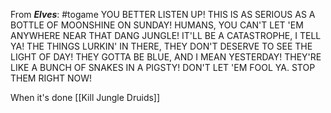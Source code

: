From ***Elves***:
#togame 
YOU BETTER LISTEN UP! THIS IS AS SERIOUS AS A BOTTLE OF MOONSHINE ON SUNDAY! HUMANS, YOU CAN'T LET 'EM ANYWHERE NEAR THAT DANG JUNGLE! IT'LL BE A CATASTROPHE, I TELL YA! THE THINGS LURKIN' IN THERE, THEY DON'T DESERVE TO SEE THE LIGHT OF DAY! THEY GOTTA BE BLUE, AND I MEAN YESTERDAY! THEY'RE LIKE A BUNCH OF SNAKES IN A PIGSTY! DON'T LET 'EM FOOL YA. STOP THEM RIGHT NOW!

When it's done 
[[Kill Jungle Druids]]
